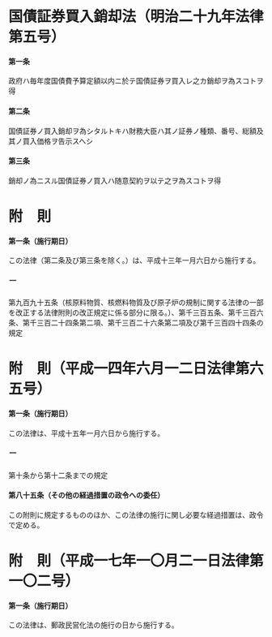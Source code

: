 # 国債証券買入銷却法（明治二十九年法律第五号）
#### 第一条
政府ハ毎年度国債費予算定額以内ニ於テ国債証券ヲ買入レ之カ銷却ヲ為スコトヲ得
#### 第二条
国債証券ノ買入銷却ヲ為シタルトキハ財務大臣ハ其ノ証券ノ種類、番号、総額及其ノ買入価格ヲ告示スヘシ
#### 第三条
銷却ノ為ニスル国債証券ノ買入ハ随意契約ヲ以テ之ヲ為スコトヲ得
# 附　則
#### 第一条（施行期日）
この法律（第二条及び第三条を除く。）は、平成十三年一月六日から施行する。
##### 一
第九百九十五条（核原料物質、核燃料物質及び原子炉の規制に関する法律の一部を改正する法律附則の改正規定に係る部分に限る。）、第千三百五条、第千三百六条、第千三百二十四条第二項、第千三百二十六条第二項及び第千三百四十四条の規定
# 附　則（平成一四年六月一二日法律第六五号）
#### 第一条（施行期日）
この法律は、平成十五年一月六日から施行する。
##### 一
第十条から第十二条までの規定
#### 第八十五条（その他の経過措置の政令への委任）
この附則に規定するもののほか、この法律の施行に関し必要な経過措置は、政令で定める。
# 附　則（平成一七年一〇月二一日法律第一〇二号）
#### 第一条（施行期日）
この法律は、郵政民営化法の施行の日から施行する。
